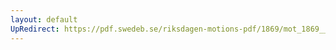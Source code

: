 ```yaml
---
layout: default
UpRedirect: https://pdf.swedeb.se/riksdagen-motions-pdf/1869/mot_1869__ak__00209/mot_1869__ak__00209_002.pdf
---
```

